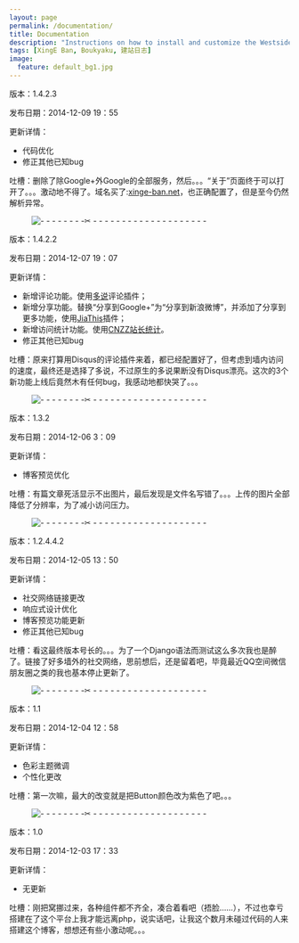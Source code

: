 ```yaml
---
layout: page
permalink: /documentation/
title: Documentation
description: "Instructions on how to install and customize the Westside."
tags: [XingE Ban, Boukyaku, 建站日志]
image: 
  feature: default_bg1.jpg
---
```


版本：1.4.2.3

发布日期：2014-12-09 19：55

更新详情：

- 代码优化
- 修正其他已知bug

吐槽：删除了除Google+外Google的全部服务，然后。。。“关于”页面终于可以打开了。。。激动地不得了。域名买了:[xinge-ban.net](xinge-ban.net)，也正确配置了，但是至今仍然解析异常。

<figure>
	<img src="{{ site.url }}/images/line_1 (5).jpg" alt="- - - - - - - -✂ - - - - - - - - - - - - - - - - - - - -">
</figure>

版本：1.4.2.2

发布日期：2014-12-07 19：07

更新详情：

- 新增评论功能。使用[多说](http://duoshuo.com/)评论插件；
- 新增分享功能。替换“分享到Google+”为“分享到新浪微博”，并添加了分享到更多功能，使用[JiaThis](http://www.jiathis.com/)插件；
- 新增访问统计功能。使用[CNZZ站长统计](http://www.cnzz.com/)。
- 修正其他已知bug

吐槽：原来打算用Disqus的评论插件来着，都已经配置好了，但考虑到墙内访问的速度，最终还是选择了多说，不过原生的多说果断没有Disqus漂亮。这次的3个新功能上线后竟然木有任何bug，我感动地都快哭了。。。
  

<figure>
	<img src="{{ site.url }}/images/line_1 (4).jpg" alt="- - - - - - - -✂ - - - - - - - - - - - - - - - - - - - -">
</figure>  

版本：1.3.2

发布日期：2014-12-06 3：09

更新详情：

- 博客预览优化

吐槽：有篇文章死活显示不出图片，最后发现是文件名写错了。。。上传的图片全部降低了分辨率，为了减小访问压力。
  

<figure>
	<img src="{{ site.url }}/images/line_1 (3).jpg" alt="- - - - - - - -✂ - - - - - - - - - - - - - - - - - - - -">
</figure> 

版本：1.2.4.4.2

发布日期：2014-12-05 13：50

更新详情：

- 社交网络链接更改
- 响应式设计优化
- 博客预览功能更新
- 修正其他已知bug

吐槽：看这最终版本号长的。。。为了一个Django语法而测试这么多次我也是醉了。链接了好多墙外的社交网络，思前想后，还是留着吧，毕竟最近QQ空间微信朋友圈之类的我也基本停止更新了。
  

<figure>
	<img src="{{ site.url }}/images/line_1 (2).jpg" alt="- - - - - - - -✂ - - - - - - - - - - - - - - - - - - - -">
</figure>  

版本：1.1

发布日期：2014-12-04 12：58

更新详情：

- 色彩主题微调
- 个性化更改

吐槽：第一次嘛，最大的改变就是把Button颜色改为紫色了吧。。。
  

<figure>
	<img src="{{ site.url }}/images/line_1 (1).jpg" alt="- - - - - - - -✂ - - - - - - - - - - - - - - - - - - - -">
</figure>
  
版本：1.0

发布日期：2014-12-03 17：33

更新详情：


- 无更新

吐槽：刚把窝挪过来，各种组件都不齐全，凑合着看吧（捂脸……），不过也幸亏搭建在了这个平台上我才能远离php，说实话吧，让我这个数月未碰过代码的人来搭建这个博客，想想还有些小激动呢。。。

